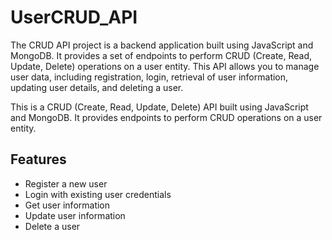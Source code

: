 # UserCRUD_API
The CRUD API project is a backend application built using JavaScript and MongoDB. It provides a set of endpoints to perform CRUD (Create, Read, Update, Delete) operations on a user entity. This API allows you to manage user data, including registration, login, retrieval of user information, updating user details, and deleting a user.

This is a CRUD (Create, Read, Update, Delete) API built using JavaScript and MongoDB. It provides endpoints to perform CRUD operations on a user entity.

## Features

- Register a new user
- Login with existing user credentials
- Get user information
- Update user information
- Delete a user
